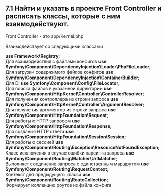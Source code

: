 ## 7.1 Найти и указать в проекте Front Controller и расписать классы, которые с ним взаимодействуют.

Front Controller - это app/Kernel.php

Взаимодействует со следующими классами

**use Framework\Registry;**  
Для взаимодействия с файлами конфигов
**use Symfony\Component\DependencyInjection\Loader\PhpFileLoader;**  
Для загрузки содержимого файлов конфигов
**use Symfony\Component\DependencyInjection\ContainerBuilder;**  
Для DI
**use Symfony\Component\Config\FileLocator;**  
Для поиска файлов в указанной директории
**use Symfony\Component\HttpKernel\Controller\ControllerResolver;**  
Для получения контроллера из строки запроса
**use Symfony\Component\HttpKernel\Controller\ArgumentResolver;**  
Для получения аргументов из строки запроса
**use Symfony\Component\HttpFoundation\Request;**  
Для работы с HTTP запросом
**use Symfony\Component\HttpFoundation\Response;**  
Для создания HTTP ответа
**use Symfony\Component\HttpFoundation\Session\Session;**  
Для работы с сессией
**use Symfony\Component\Routing\Exception\ResourceNotFoundException;**
Класс исключения в случае ошибки парсинга запроса
**use Symfony\Component\Routing\Matcher\UrlMatcher;**  
Выполняет соединение запроса с единственным маршрутом
**use Symfony\Component\Routing\RequestContext;**  
Контекст для предыдущего класса
**use Symfony\Component\Routing\RouteCollection;**  
Формирует коллекцию роутов из файла конфига

